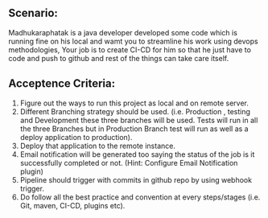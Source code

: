 ## Scenario:

Madhukaraphatak is a java developer developed some code which is running fine on his local and wamt you to streamline his work using devops methodologies, Your job is to create CI-CD for him so that he just have to code and push to github and rest of the things can take care itself.

## Acceptence Criteria:

1. Figure out the ways to run this project as local and on remote server.
2. Different Branching strategy should be used. (i.e. Production , testing and Development these three branches will be used. Tests will run in all the three Branches but in Production Branch test will run as well as a deploy application to production). 
3. Deploy that application to the remote instance.
4. Email notification will be generated too saying the status of the job is it successfully completed or not. (Hint: Configure Email Notification plugin)
5. Pipeline should trigger with commits in github repo by using webhook trigger.
6. Do follow all the best practice and convention at every steps/stages (i.e. Git, maven, CI-CD, plugins etc).
